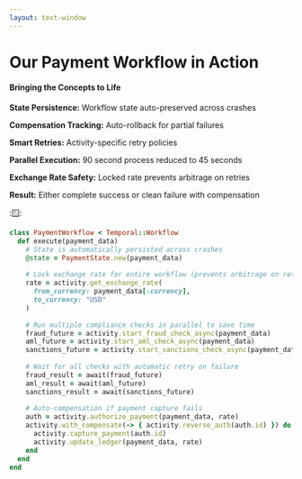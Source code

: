 ```yaml
---
layout: text-window
---
```


# Our Payment Workflow in Action

#### Bringing the Concepts to Life

**State Persistence:** Workflow state auto-preserved across crashes

**Compensation Tracking:** Auto-rollback for partial failures

**Smart Retries:** Activity-specific retry policies

**Parallel Execution:** 90 second process reduced to 45 seconds

**Exchange Rate Safety:** Locked rate prevents arbitrage on retries

**Result:** Either complete success or clean failure with compensation

::window::
```ruby
class PaymentWorkflow < Temporal::Workflow
  def execute(payment_data)
    # State is automatically persisted across crashes
    @state = PaymentState.new(payment_data)
    
    # Lock exchange rate for entire workflow (prevents arbitrage on retries)
    rate = activity.get_exchange_rate(
      from_currency: payment_data[:currency],
      to_currency: "USD"
    )
    
    # Run multiple compliance checks in parallel to save time
    fraud_future = activity.start_fraud_check_async(payment_data)
    aml_future = activity.start_aml_check_async(payment_data)
    sanctions_future = activity.start_sanctions_check_async(payment_data)
    
    # Wait for all checks with automatic retry on failure
    fraud_result = await(fraud_future)
    aml_result = await(aml_future)
    sanctions_result = await(sanctions_future)
    
    # Auto-compensation if payment capture fails
    auth = activity.authorize_payment(payment_data, rate)
    activity.with_compensate(-> { activity.reverse_auth(auth.id) }) do
      activity.capture_payment(auth.id)
      activity.update_ledger(payment_data, rate)
    end
  end
end
```

<!--
**The Real Workflow:**
Let me show you our actual payment workflow. This is the code running in production right now.

**Key Workflow Steps:**
The validate_transaction method checks if the payment is valid and raises an error if it's not.

The get_exchange_rate method locks in the FX rate for the entire workflow to prevent arbitrage bugs.

The authorize_payment method pre-authorizes the payment and tracks it for compensation if later steps fail.

**What Makes This Different:**
Notice what's happening here that wasn't possible with Sidekiq:

State Persistence: The @state object is automatically persisted. If the workflow crashes and resumes, all state is intact.

Compensation Tracking: We build a stack of compensations. If step 6 fails, steps 1-5 are automatically undone.

Exchange Rate Consistency: We lock the FX rate at the beginning. Retries don't cause currency arbitrage bugs.

Smart Retries: Each activity has its own retry policy. Network timeouts retry, invalid cards don't.

Parallel Compliance: By running checks in parallel, we reduced the compliance check time from 90 seconds to 45 seconds.

**The Key Insight:**
This workflow eliminates partial failures. Either the entire payment succeeds, or it fails cleanly with automatic compensation. No more money stuck in limbo.
-->
